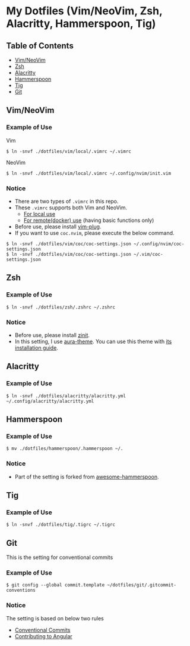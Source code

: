 # My Dotfiles (Vim/NeoVim, Zsh, Alacritty, Hammerspoon, Tig)

## Table of Contents
- [Vim/NeoVim](#vim)
- [Zsh](#zsh)
- [Alacritty](#alacritty)
- [Hammerspoon](#hammerspoon)
- [Tig](#tig)
- [Git](#git)


<a id="vim"></a>
## Vim/NeoVim
### Example of Use
Vim
```
$ ln -snvf ./dotfiles/vim/local/.vimrc ~/.vimrc
```
NeoVim
```
$ ln -snvf ./dotfiles/vim/local/.vimrc ~/.config/nvim/init.vim
```
### Notice
- There are two types of `.vimrc` in this repo.<br>
- These `.vimrc` supports both Vim and NeoVim.
    - [For local use](https://github.com/Tiger-0512/dotfiles/blob/main/vim/local/.vimrc)
    - [For remote(docker) use](https://github.com/Tiger-0512/dotfiles/blob/main/vim/remote/.vimrc) (having basic functions only)<br>
- Before use, please install [vim-plug](https://github.com/junegunn/vim-plug).<br>
- If you want to use `coc.nvim`, please execute the below command.
```
$ ln -snvf ./dotfiles/vim/coc/coc-settings.json ~/.config/nvim/coc-settings.json
$ ln -snvf ./dotfiles/vim/coc/coc-settings.json ~/.vim/coc-settings.json
```


<a id="zsh"></a>
## Zsh
### Example of Use
```
$ ln -snvf ./dotfiles/zsh/.zshrc ~/.zshrc
```
### Notice
- Before use, please install [zinit](https://github.com/zdharma/zinit).
- In this setting, I use [aura-theme](https://github.com/daltonmenezes/aura-theme). You can use this theme with [its installation guide](https://github.com/daltonmenezes/aura-theme/tree/main/packages/alacritty).


<a id="alacritty"></a>
## Alacritty
### Example of Use
```
$ ln -snvf ./dotfiles/alacritty/alacritty.yml ~/.config/alacritty/alacritty.yml
```

<a id="hammerspoon"></a>
## Hammerspoon
### Example of Use
```
$ mv ./dotfiles/hammerspoon/.hammerspoon ~/.
```
### Notice
- Part of the setting is forked from [awesome-hammerspoon](https://github.com/ashfinal/awesome-hammerspoon).


<a id="tig"></a>
## Tig
### Example of Use
```
$ ln -snvf ./dotfiles/tig/.tigrc ~/.tigrc
```

<a id="git"></a>
## Git
This is the setting for conventional commits
### Example of Use
```
$ git config --global commit.template ~/dotfiles/git/.gitcommit-conventions
```
### Notice
The setting is based on below two rules
- [Conventional Commits](https://www.conventionalcommits.org/en/v1.0.0/)
- [Contributing to Angular](https://github.com/angular/angular/blob/master/CONTRIBUTING.md)

